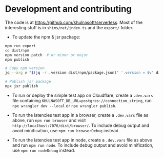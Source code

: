 # Development and contributing

The code is at https://github.com/khulnasoft/serverless. Most of the interesting stuff is in `shims/net/index.ts` and the `export/` folder.

- To update the npm & jsr package:

```bash
npm run export
cd dist/npm
npm version patch  # or minor or major
npm publish

# Copy npm version
jq --arg v "$(jq -r .version dist/npm/package.json)" '.version = $v' dist/jsr/jsr.json > dist/jsr/jsr.json.tmp && mv dist/jsr/jsr.json.tmp dist/jsr/jsr.json

# Publish jsr package
npx jsr publish
```

- To run or deploy the simple test app on Cloudflare, create a `.dev.vars` file containing `KHULNASOFT_DB_URL=postgres://connection_string`, run `npx wrangler dev --local` or `npx wrangler publish`.

- To run the latencies test app in a browser, create a `.dev.vars` file as above, run `npm run browser` and visit `http://localhost:7070/dist/browser/`. To include debug output and avoid minification, use `npm run browserDebug` instead.

- To run the latencies test app in node, create a `.dev.vars` file as above and run `npm run node`. To include debug output and avoid minification, use `npm run nodeDebug` instead.